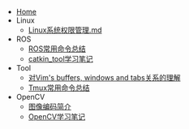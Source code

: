 * [Home](./README.md)
* Linux
  * [Linux系统权限管理.md](./Linux/Linux系统权限管理.md)
* ROS
  * [ROS常用命令总结](./ROS/ros常用命令总结.md)
  * [catkin_tool学习笔记](./ROS/catkin_tool.md)
* Tool
  * [对Vim's buffers, windows and tabs关系的理解](./Tool/对Vim's%20buffers,%20windows%20and%20tabs关系的理解.md)
  * [Tmux常用命令总结](./Tool/tmux常用命令总结.md)
* OpenCV
  * [图像编码简介](./OpenCV/图片编码.md)
  * [OpenCV学习笔记](./OpenCV/OpenCV笔记.md)